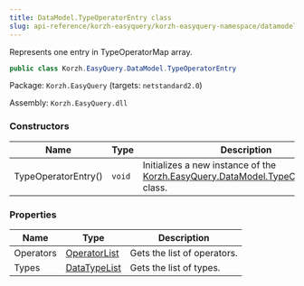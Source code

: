 ```yaml
---
title: DataModel.TypeOperatorEntry class
slug: api-reference/korzh-easyquery/korzh-easyquery-namespace/datamodel-typeoperatorentry-class
---
```



Represents one entry in TypeOperatorMap array.
```csharp
public class Korzh.EasyQuery.DataModel.TypeOperatorEntry

```
Package: `Korzh.EasyQuery` (targets: `netstandard2.0`)

Assembly: `Korzh.EasyQuery.dll`

### Constructors

| Name | Type | Description | 
| --- | --- | --- | 
| TypeOperatorEntry() | `void` | Initializes a new instance of the [Korzh.EasyQuery.DataModel.TypeOperatorEntry](/api-reference/korzh-easyquery/korzh-easyquery-namespace/datamodel-class) class. | 


### Properties

| Name | Type | Description | 
| --- | --- | --- | 
| Operators | [OperatorList](/api-reference/korzh-easyquery/korzh-easyquery-namespace/operatorlist-class) | Gets the list of operators. | 
| Types | [DataTypeList](/api-reference/easydata-core/easydata-namespace/datatypelist-class) | Gets the list of types. |